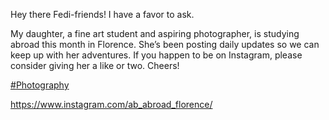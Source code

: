 Hey there Fedi-friends! I have a favor to ask.

My daughter, a fine art student and aspiring photographer, is studying abroad this month in Florence. She’s been posting daily updates so we can keep up with her adventures. If you happen to be on Instagram, please consider giving her a like or two. Cheers!

[\#<span>Photography</span>](https://social.lol/tags/Photography)

[<span class="invisible">https://www.</span><span class="ellipsis">instagram.com/ab\_abroad\_floren</span><span class="invisible">ce/</span>](https://www.instagram.com/ab_abroad_florence/)
